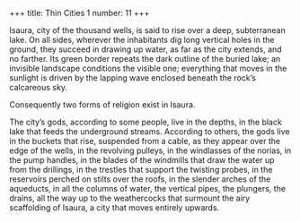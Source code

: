 +++
title: Thin Cities 1
number: 11
+++

Isaura, city of the thousand wells, is said to rise over a deep, subterranean lake. On all sides, wherever the inhabitants dig long vertical holes in the ground, they succeed in drawing up water, as far as the city extends, and no farther. Its green border repeats the dark outline of the buried lake; an invisible landscape conditions the visible one; everything that moves in the sunlight is driven by the lapping wave enclosed beneath the rock’s calcareous sky.

Consequently two forms of religion exist in Isaura.

The city’s gods, according to some people, live in the depths, in the black lake that feeds the underground streams. According to others, the gods live in the buckets that rise, suspended from a cable, as they appear over the edge of the wells, in the revolving pulleys, in the windlasses of the norias, in the pump handles, in the blades of the windmills that draw the water up from the drillings, in the trestles that support the twisting probes, in the reservoirs perched on stilts over the roofs, in the slender arches of the aqueducts, in all the columns of water, the vertical pipes, the plungers, the drains, all the way up to the weathercocks that surmount the airy scaffolding of Isaura, a city that moves entirely upwards.